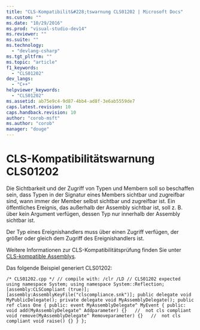 ```yaml
---
title: "CLS-Kompatibilit&#228;tswarnung CLS01202 | Microsoft Docs"
ms.custom: ""
ms.date: "10/29/2016"
ms.prod: "visual-studio-dev14"
ms.reviewer: ""
ms.suite: ""
ms.technology: 
  - "devlang-csharp"
ms.tgt_pltfrm: ""
ms.topic: "article"
f1_keywords: 
  - "CLS01202"
dev_langs: 
  - "C++"
helpviewer_keywords: 
  - "CLS01202"
ms.assetid: ab75e9c4-9d87-4bb4-ad8f-3e6ab5559de7
caps.latest.revision: 10
caps.handback.revision: 10
author: "corob-msft"
ms.author: "corob"
manager: "douge"
---
```

# CLS-Kompatibilit&#228;tswarnung CLS01202
Die Sichtbarkeit und der Zugriff von Typen und Membern soll so beschaffen sein, dass Typen in der Signatur eines Members sichtbar und zugreifbar sind, wann immer der Member selbst sichtbar und zugreifbar ist. Ein öffentliches Ereignis, das außerhalb der Assembly sichtbar ist, soll z. B. über kein Argument verfügen, dessen Typ nur innerhalb der Assembly sichtbar ist.  
  
 Der Typ eines Ereignishandlers muss über einen Zugriff verfügen, der größer oder gleich dem Zugriff des Ereignishandlers ist.  
  
 Weitere Informationen zur CLS\-Kompatibilitätsprüfung finden Sie unter [CLS\-kompatible Assemblys](http://msdn.microsoft.com/de-de/3320b57e-ea55-4697-a17d-f509a36a3c93).  
  
 Das folgende Beispiel generiert CLS01202:  
  
```  
/* CLS01202.cpp */ // compile with: /clr /LD // CLS01202 expected using namespace System; using namespace System::Reflection; [assembly:CLSCompliant (true)]; [assembly:AssemblyKeyFile("clscompliance.snk")]; public delegate void MyPublicDelegate(); private delegate void MyAssemblyDelegate(); public ref class One { public: event MyAssemblyDelegate^ MyEvent { public: void add(MyAssemblyDelegate^ Addparameter) {}   //  not cls compliant void remove(MyAssemblyDelegate^ Removeparameter) {}   //  not cls compliant void raise() {} } };  
```